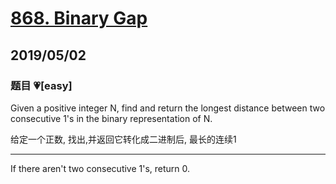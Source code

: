 # [868. Binary Gap](https://leetcode.com/problems/binary-gap/)

## 2019/05/02

### 题目 💗[easy]

Given a positive integer N, find and return the longest distance between two consecutive 1's in the binary representation of N.

给定一个正数, 找出,并返回它转化成二进制后, 最长的连续1

---

If there aren't two consecutive 1's, return 0.